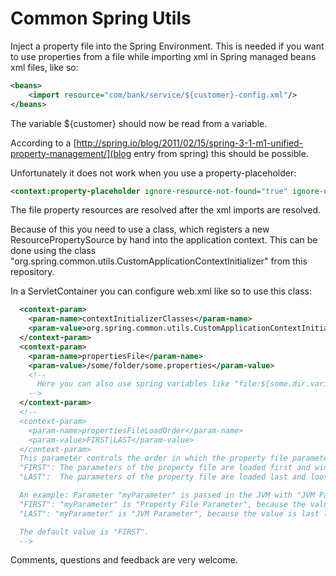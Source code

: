 Common Spring Utils
============

Inject a property file into the Spring Environment. This is needed if you want to use properties from a file while importing xml in Spring managed beans xml files, like so:

```xml
<beans>
    <import resource="com/bank/service/${customer}-config.xml"/>
</beans>
```

The variable ${customer} should now be read from a variable.

According to a [http://spring.io/blog/2011/02/15/spring-3-1-m1-unified-property-management/](blog entry from spring) this should be possible.

Unfortunately it does not work when you use a property-placeholder:

```xml
<context:property-placeholder ignore-resource-not-found="true" ignore-unresolvable="false" location="some.properties"/>
```

The file property resources are resolved after the xml imports are resolved.

Because of this you need to use a class, which registers a new ResourcePropertySource by hand into the application context. This can be done using the class "org.spring.common.utils.CustomApplicationContextInitializer" from this repository.

In a ServletContainer you can configure web.xml like so to use this class:

```xml
  <context-param>
    <param-name>contextInitializerClasses</param-name>
    <param-value>org.spring.common.utils.CustomApplicationContextInitializer</param-value>
  </context-param>
  <context-param>
    <param-name>propertiesFile</param-name>
    <param-value>/some/folder/some.properties</param-value>
    <!-- 
      Here you can also use spring variables like "file:${some.dir.variable}"
    -->
  </context-param>
  <!--
  <context-param>
    <param-name>propertiesFileLoadOrder</param-name>
    <param-value>FIRST|LAST</param-value>
  </context-param>
  This parameter controls the order in which the property file parameters are loaded.
  "FIRST": The parameters of the property file are loaded first and win against other sources (System, JVM, JNDI Parameters).
  "LAST":  The parameters of the property file are loaded last and loose against other sources (System, JVM, JNDI Parameters).

  An example: Parameter "myParameter" is passed in the JVM with "JVM Parameter" and saved in the property file with "Property File Parameter"
  "FIRST": "myParameter" is "Property File Parameter", because the value is first loaded from the property file.
  "LAST": "myParameter" is "JVM Parameter", because the value is last loaded from the property file and the JVM Parameter is loaded first.

  The default value is "FIRST".
  -->
```

Comments, questions and feedback are very welcome.